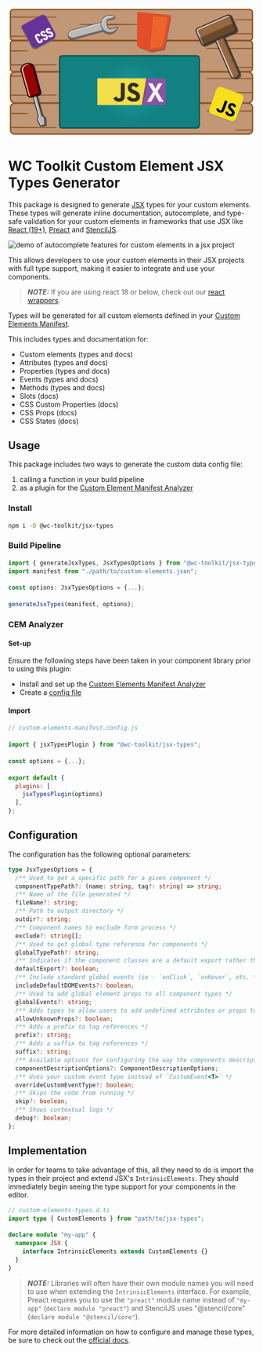 <div align="center">
  
![workbench with tools, html, css, javascript, and jsx logos](https://raw.githubusercontent.com/wc-toolkit/jsx-types/refs/heads/main/assets/wc-toolkit_jsx.png)

</div>

# WC Toolkit Custom Element JSX Types Generator

This package is designed to generate [JSX](https://www.typescriptlang.org/docs/handbook/jsx.html) types for your custom elements. These types will generate inline documentation, autocomplete, and type-safe validation for your custom elements in frameworks that use JSX like [React (19+)](https://react.dev/), [Preact](https://preactjs.com/) and [StencilJS](https://stenciljs.com/).

![demo of autocomplete features for custom elements in a jsx project](https://github.com/break-stuff/cem-tools/blob/main/demo/images/solid-js-integration/solid-js-integration.gif?raw=true)

This allows developers to use your custom elements in their JSX projects with full type support, making it easier to integrate and use your components.

> **_NOTE:_** If you are using react 18 or below, check out our [react wrappers](https://www.npmjs.com/package/custom-element-react-wrappers).

Types will be generated for all custom elements defined in your [Custom Elements Manifest](https://custom-elements-manifest.open-wc.org/). 

This includes types and documentation for:

- Custom elements (types and docs)
- Attributes (types and docs)
- Properties (types and docs)
- Events (types and docs)
- Methods (types and docs)
- Slots (docs)
- CSS Custom Properties (docs)
- CSS Props (docs)
- CSS States (docs)

## Usage

This package includes two ways to generate the custom data config file:

1. calling a function in your build pipeline
2. as a plugin for the [Custom Element Manifest Analyzer](https://custom-elements-manifest.open-wc.org/)

### Install

```bash
npm i -D @wc-toolkit/jsx-types
```

### Build Pipeline

```ts
import { generateJsxTypes, JsxTypesOptions } from "@wc-toolkit/jsx-types";
import manifest from "./path/to/custom-elements.json";

const options: JsxTypesOptions = {...};

generateJsxTypes(manifest, options);
```

### CEM Analyzer

#### Set-up

Ensure the following steps have been taken in your component library prior to using this plugin:

- Install and set up the [Custom Elements Manifest Analyzer](https://custom-elements-manifest.open-wc.org/analyzer/getting-started/)
- Create a [config file](https://custom-elements-manifest.open-wc.org/analyzer/config/#config-file)

#### Import

```js
// custom-elements-manifest.config.js

import { jsxTypesPlugin } from "@wc-toolkit/jsx-types";

const options = {...};

export default {
  plugins: [
    jsxTypesPlugin(options)
  ],
};
```

## Configuration

The configuration has the following optional parameters:

```ts
type JsxTypesOptions = {
  /** Used to get a specific path for a given component */
  componentTypePath?: (name: string, tag?: string) => string;
  /** Name of the file generated */
  fileName?: string;
  /** Path to output directory */
  outdir?: string;
  /** Component names to exclude form process */
  exclude?: string[];
  /** Used to get global type reference for components */
  globalTypePath?: string;
  /** Indicates if the component classes are a default export rather than a named export */
  defaultExport?: boolean;
  /** Include standard global events (ie - `onClick`, `onHover`, etc. */
  includeDefaultDOMEvents?: boolean;
  /** Used to add global element props to all component types */
  globalEvents?: string;
  /** Adds types to allow users to add undefined attributes or props to the custom elements */
  allowUnknownProps?: boolean;
  /** Adds a prefix to tag references */
  prefix?: string;
  /** Adds a suffix to tag references */
  suffix?: string;
  /** Available options for configuring the way the components description is rendered */
  componentDescriptionOptions?: ComponentDescriptionOptions;
  /** Uses your custom event type instead of `CustomEvent<T>` */
  overrideCustomEventType?: boolean;
  /** Skips the code from running */
  skip?: boolean;
  /** Shows contextual logs */
  debug?: boolean;
};
```

## Implementation

In order for teams to take advantage of this, all they need to do is import the types in their project and extend JSX's `IntrinsicElements`. They should immediately begin seeing the type support for your components in the editor.

```ts
// custom-elements-types.d.ts
import type { CustomElements } from "path/to/jsx-types";

declare module "my-app" {
  namespace JSX {
    interface IntrinsicElements extends CustomElements {}
  }
}
```

> **_NOTE:_** Libraries will often have their own module names you will need to use when extending the `IntrinsicElements` interface. For example, Preact requires you to use the `"preact"` module name instead of `"my-app"` (`declare module "preact"`) and StencilJS uses "@stencil/core" (`declare module "@stencil/core"`).

For more detailed information on how to configure and manage these types, be sure to check out the [official docs](https://wc-toolkit.com/integrations/jsx).